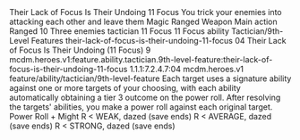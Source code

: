 <ability>
  <name>Their Lack of Focus Is Their Undoing</name>
  <cost>11 Focus</cost>
  <flavor>You trick your enemies into attacking each other and leave them</flavor>
  <keywords>
    <keyword>Magic</keyword>
    <keyword>Ranged</keyword>
    <keyword>Weapon</keyword>
  </keywords>
  <type>Main action</type>
  <distance>Ranged 10</distance>
  <target>Three enemies</target>
  <metadata>
    <class>tactician</class>
    <cost>11 Focus</cost>
    <cost_amount>11</cost_amount>
    <cost_resource>Focus</cost_resource>
    <feature_type>ability</feature_type>
    <file_dpath>Tactician/9th-Level Features</file_dpath>
    <item_id>their-lack-of-focus-is-their-undoing-11-focus</item_id>
    <item_index>04</item_index>
    <item_name>Their Lack of Focus Is Their Undoing (11 Focus)</item_name>
    <level>9</level>
    <scc>mcdm.heroes.v1:feature.ability.tactician.9th-level-feature:their-lack-of-focus-is-their-undoing-11-focus</scc>
    <scdc>1.1.1:7.2.4.7:04</scdc>
    <source>mcdm.heroes.v1</source>
    <type>feature/ability/tactician/9th-level-feature</type>
  </metadata>
  <effects>
    <effect type="mundane">Each target uses a signature ability against one or more targets of your choosing, with each ability automatically obtaining a tier 3 outcome on the power roll. After resolving the targets&apos; abilities, you make a power roll against each original target.</effect>
    <effect type="roll">
      <roll>Power Roll + Might</roll>
      <t1>R &lt; WEAK, dazed (save ends)</t1>
      <t2>R &lt; AVERAGE, dazed (save ends)</t2>
      <t3>R &lt; STRONG, dazed (save ends)</t3>
    </effect>
  </effects>
</ability>
